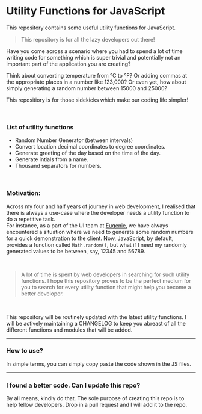 # Utility Functions for JavaScript

This repository contains some useful utility functions for JavaScript.

> This repository is for all the lazy developers out there!

Have you come across a scenario where you had to spend a lot of time writing code for something which is super trivial and potentially not an important part of the application you are creating?

Think about converting temperature from °C to °F? Or adding commas at the appropriate places in a number like 123,000? Or even yet, how about simply generating a random number between 15000 and 25000?

This repositiory is for those sidekicks which make our coding life simpler!

<br />

### List of utility functions

-  Random Number Generator (between intervals)
-  Convert location decimal coordinates to degree coordinates.
-  Generate greeting of the day based on the time of the day.
-  Generate intials from a name.
-  Thousand separators for numbers.

<br />

### Motivation:
Across my four and half years of journey in web development, I realised that there is always a use-case where the developer needs a utility function to do a repetitive task.
<br />
For instance, as a part of the UI team at [Eugenie](https://www.eugenie.ai), we have always encountered a situation where we need to generate some random numbers for a quick demonstration to the client. Now, JavaScript, by default, provides a function called `Math.random()`, but what if I need my randomly generated values to be between, say, 12345 and 56789.

<br />

> A lot of time is spent by web developers in searching for such utility functions. I hope this repository proves to be the perfect medium for you to search for every utility function that might help you become a better developer.

<br />

This repository will be routinely updated with the latest utility functions. I will be actively maintaining a CHANGELOG to keep you abreast of all the different functions and modules that will be added.

<hr />

### How to use?

In simple terms, you can simply copy paste the code shown in the JS files.

<hr />

### I found a better code. Can I update this repo?

By all means, kindly do that. The sole purpose of creating this repo is to help fellow developers. Drop in a pull request and I will add it to the repo.


